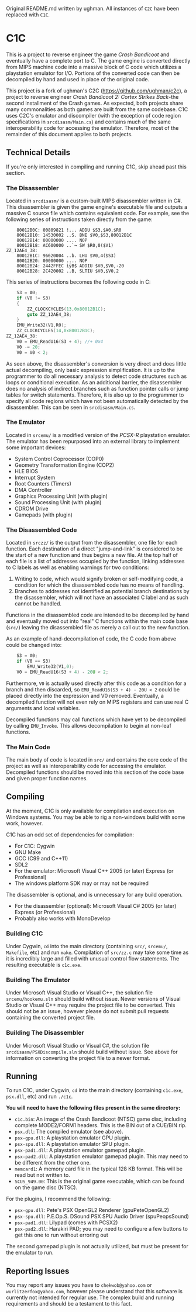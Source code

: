 Original README.md written by ughman. All instances of `C2C` have been replaced with `C1C`.

# C1C #
This is a project to reverse engineer the game _Crash Bandicoot_ and eventually have a complete port to C. The game engine is converted directly from MIPS machine code into a massive block of C code which utilizes a playstation emulator for I/O. Portions of the converted code can then be decompiled by hand and used in place of the original code.

This project is a fork of ughman's C2C (https://github.com/ughman/c2c), a project to reverse engineer _Crash Bandicoot 2: Cortex Strikes Back_-the second installment of the Crash games. As expected, both projects share many commonalities as both games are built from the same codebase. C1C uses C2C's emulator and discompiler (with the exception of code region specifications in `srcdisasm/Main.cs`) and contains much of the same interoperability code for accessing the emulator. Therefore, most of the remainder of this document applies to both projects.

## Technical Details ##
If you're only interested in compiling and running C1C, skip ahead past this section.

### The Disassembler ###
Located in `srcdisasm/` is a custom-built MIPS disassembler written in C#. This disassembler is given the game engine's executable file and outputs a massive C source file which contains equivalent code. For example, see the following series of instructions taken directly from the game:

```
	80012B0C: 00809821 !... ADDU $S3,$A0,$R0
	80012B10: 14530002 ..S. BNE $V0,$S3,80012B1C
	80012B14: 00000000 .... NOP
	80012B18: AC600000 ..`¬ SW $R0,0($V1)
ZZ_12AE4_38:
	80012B1C: 96620004 ..b. LHU $V0,4($S3)
	80012B20: 00000000 .... NOP
	80012B24: 2442FFEC ìÿB$ ADDIU $V0,$V0,-20
	80012B28: 2C420002 ..B, SLTIU $V0,$V0,2
```

This series of instructions becomes the following code in C:

```C
	S3 = A0;
	if (V0 != S3)
	{
		ZZ_CLOCKCYCLES(13,0x80012B1C);
		goto ZZ_12AE4_38;
	}
	EMU_Write32(V1,R0);
	ZZ_CLOCKCYCLES(14,0x80012B1C);
ZZ_12AE4_38:
	V0 = EMU_ReadU16(S3 + 4); //+ 0x4
	V0 -= 20;
	V0 = V0 < 2;
```

As seen above, the disassembler's conversion is very direct and does little actual decompiling, only basic expression simplification. It is up to the programmer to do all necessary analysis to detect code structures such as loops or conditional execution. As an additional barrier, the disassembler does no analysis of indirect branches such as function pointer calls or jump tables for switch statements. Therefore, it is also up to the programmer to specify all code regions which have not been automatically detected by the disassembler. This can be seen in `srcdisasm/Main.cs`.

### The Emulator ###
Located in `srcemu/` is a modified version of the _PCSX-R_ playstation emulator. The emulator has been repurposed into an external library to implement some important devices:

* System Control Coprocessor (COP0)
* Geometry Transformation Engine (COP2)
* HLE BIOS
* Interrupt System
* Root Counters (Timers)
* DMA Controller
* Graphics Processing Unit (with plugin)
* Sound Processing Unit (with plugin)
* CDROM Drive
* Gamepads (with plugin)

### The Disassembled Code ###
Located in `srczz/` is the output from the disassembler, one file for each function. Each destination of a direct "jump-and-link" is considered to be the start of a new function and thus begins a new file. At the top half of each file is a list of addresses occupied by the function, linking addresses to C labels as well as enabling warnings for two conditions:

1. Writing to code, which would signify broken or self-modifying code, a condition for which the disassembled code has no means of handling.
2. Branches to addresses not identified as potential branch destinations by the disassembler, which will not have an associated C label and as such cannot be handled.

Functions in the disassembled code are intended to be decompiled by hand and eventually moved out into "real" C functions within the main code base (`src/`) leaving the disassembled file as merely a call out to the new function.

As an example of hand-decompilation of code, the C code from above could be changed into:

```C
	S3 = A0;
	if (V0 == S3)
		EMU_Write32(V1,0);
	V0 = EMU_ReadU16(S3 + 4) - 20U < 2;
```

Furthermore, `V0` is actually used directly after this code as a condition for a branch and then discarded, so `EMU_ReadU16(S3 + 4) - 20U < 2` could be placed directly into the expression and V0 removed. Eventually, a decompiled function will not even rely on MIPS registers and can use real C arguments and local variables.

Decompiled functions may call functions which have yet to be decompiled by calling `EMU_Invoke`. This allows decompilation to begin at non-leaf functions.

### The Main Code ###
The main body of code is located in `src/` and contains the core code of the project as well as interoperability code for accessing the emulator. Decompiled functions should be moved into this section of the code base and given proper function names.

## Compiling ##
At the moment, C1C is only available for compilation and execution on Windows systems. You may be able to rig a non-windows build with some work, however.

C1C has an odd set of dependencies for compilation:

* For C1C: Cygwin
 * GNU Make
 * GCC (C99 and C++11)
 * SDL2
* For the emulator: Microsoft Visual C++ 2005 (or later) Express (or Professional)
 * The windows platform SDK may or may not be required

The disassembler is optional, and is unnecessary for any build operation.

* For the disassembler (optional): Microsoft Visual C# 2005 (or later) Express (or Professional)
 * Probably also works with MonoDevelop

### Building C1C ###
Under Cygwin, `cd` into the main directory (containing `src/`, `srcemu/`, `Makefile`, etc) and run `make`. Compilation of `src/zz.c` may take some time as it is incredibly large and filled with unusual control flow statements. The resulting executable is `c1c.exe`.

### Building The Emulator ###
Under Microsoft Visual Studio or Visual C++, the solution file `srcemu/hookemu.sln` should build without issue. Newer versions of Visual Studio or Visual C++ may require the project file to be converted. This should not be an issue, however please do not submit pull requests containing the converted project file.

### Building The Disassembler ###
Under Microsoft Visual Studio or Visual C#, the solution file `srcdisasm/PSXDiscompile.sln` should build without issue. See above for information on converting the project file to a newer format.

## Running ##
To run C1C, under Cygwin, `cd` into the main directory (containing `c1c.exe`, `psx.dll`, etc) and run `./c1c`.

__You will need to have the following files present in the same directory:__

* `c1c.bin`: An image of the Crash Bandicoot (NTSC) game disc, including complete MODE2/FORM1 headers. This is the BIN out of a CUE/BIN rip.
* `psx.dll`: The compiled emulator (see above).
* `psx-gpu.dll`: A playstation emulator GPU plugin.
* `psx-spu.dll`: A playstation emulator SPU plugin.
* `psx-pad1.dll`: A playstation emulator gamepad plugin.
* `psx-pad2.dll`: A playstation emulator gamepad plugin. This may need to be different from the other one.
* `memcard1`: A memory card file in the typical 128 KB format. This will be read but not written to.
* `SCUS_949.00`: This is the original game executable, which can be found on the game disc (NTSC).

For the plugins, I recommend the following:

* `psx-gpu.dll`: Pete's PSX OpenGL2 Renderer (gpuPeteOpenGL2)
* `psx-spu.dll`: P.E.Op.S. DSound PSX SPU Audio Driver (spuPeopsSound)
* `psx-pad1.dll`: Lilypad (comes with PCSX2)
* `psx-pad2.dll`: Harakiri PAD; you may need to configure a few buttons to get this one to run without erroring out

The second gamepad plugin is not actually utilized, but must be present for the emulator to run.

## Reporting Issues ##
You may report any issues you have to `chekwob@yahoo.com` or `wurlitzerfox@yahoo.com`, however please understand that this software is currently not intended for regular use. The complex build and running requirements and should be a testament to this fact.
